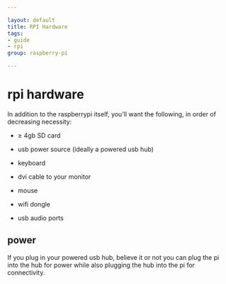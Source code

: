 ```yaml
---

layout: default
title: RPI Hardware
tags:
- guide
- rpi
group: raspberry-pi

---
```


# rpi hardware

In addition to the raspberrypi itself, you'll want the following, in order of decreasing necessity:

* ≥ 4gb SD card

* usb power source (ideally a powered usb hub)

* keyboard

* dvi cable to your monitor

* mouse

* wifi dongle

* usb audio ports

## power

If you plug in your powered usb hub, believe it or not you can plug the pi into the hub for power while also plugging the hub into the pi for connectivity.